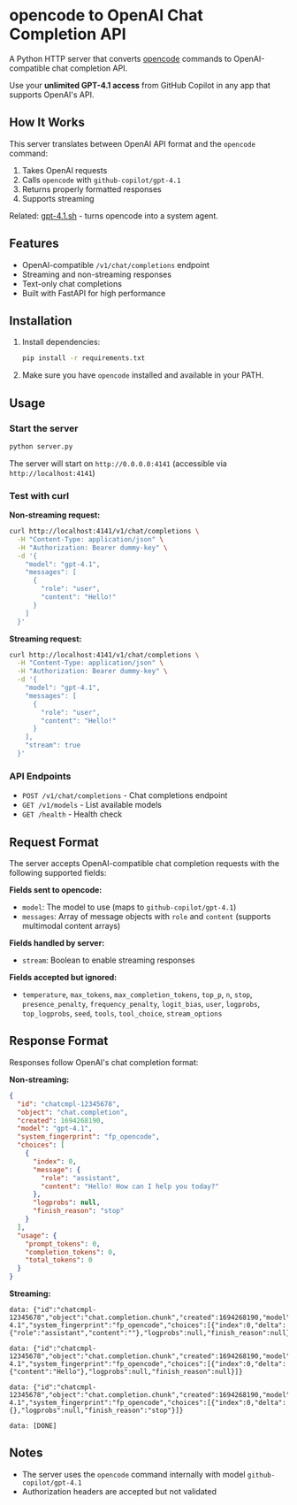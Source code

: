 # opencode to OpenAI Chat Completion API

A Python HTTP server that converts [opencode](https://github.com/sst/opencode) commands to OpenAI-compatible chat completion API.

Use your **unlimited GPT-4.1 access** from GitHub Copilot in any app that supports OpenAI's API.

## How It Works

This server translates between OpenAI API format and the `opencode` command:

1. Takes OpenAI requests
2. Calls `opencode` with `github-copilot/gpt-4.1`
3. Returns properly formatted responses
4. Supports streaming

Related: [gpt-4.1.sh](https://gist.github.com/CJHwong/10e73d4d744a0775f4c01cafdb4852ec) - turns opencode into a system agent.

## Features

- OpenAI-compatible `/v1/chat/completions` endpoint
- Streaming and non-streaming responses
- Text-only chat completions
- Built with FastAPI for high performance

## Installation

1. Install dependencies:

    ```bash
    pip install -r requirements.txt
    ```

2. Make sure you have `opencode` installed and available in your PATH.

## Usage

### Start the server

```bash
python server.py
```

The server will start on `http://0.0.0.0:4141` (accessible via `http://localhost:4141`)

### Test with curl

**Non-streaming request:**

```bash
curl http://localhost:4141/v1/chat/completions \
  -H "Content-Type: application/json" \
  -H "Authorization: Bearer dummy-key" \
  -d '{
    "model": "gpt-4.1",
    "messages": [
      {
        "role": "user",
        "content": "Hello!"
      }
    ]
  }'
```

**Streaming request:**

```bash
curl http://localhost:4141/v1/chat/completions \
  -H "Content-Type: application/json" \
  -H "Authorization: Bearer dummy-key" \
  -d '{
    "model": "gpt-4.1",
    "messages": [
      {
        "role": "user",
        "content": "Hello!"
      }
    ],
    "stream": true
  }'
```

### API Endpoints

- `POST /v1/chat/completions` - Chat completions endpoint
- `GET /v1/models` - List available models
- `GET /health` - Health check

## Request Format

The server accepts OpenAI-compatible chat completion requests with the following supported fields:

**Fields sent to opencode:**

- `model`: The model to use (maps to `github-copilot/gpt-4.1`)
- `messages`: Array of message objects with `role` and `content` (supports multimodal content arrays)

**Fields handled by server:**

- `stream`: Boolean to enable streaming responses

**Fields accepted but ignored:**

- `temperature`, `max_tokens`, `max_completion_tokens`, `top_p`, `n`, `stop`, `presence_penalty`, `frequency_penalty`, `logit_bias`, `user`, `logprobs`, `top_logprobs`, `seed`, `tools`, `tool_choice`, `stream_options`

## Response Format

Responses follow OpenAI's chat completion format:

**Non-streaming:**

```json
{
  "id": "chatcmpl-12345678",
  "object": "chat.completion",
  "created": 1694268190,
  "model": "gpt-4.1",
  "system_fingerprint": "fp_opencode",
  "choices": [
    {
      "index": 0,
      "message": {
        "role": "assistant",
        "content": "Hello! How can I help you today?"
      },
      "logprobs": null,
      "finish_reason": "stop"
    }
  ],
  "usage": {
    "prompt_tokens": 0,
    "completion_tokens": 0,
    "total_tokens": 0
  }
}
```

**Streaming:**

```plaintext
data: {"id":"chatcmpl-12345678","object":"chat.completion.chunk","created":1694268190,"model":"gpt-4.1","system_fingerprint":"fp_opencode","choices":[{"index":0,"delta":{"role":"assistant","content":""},"logprobs":null,"finish_reason":null}]}

data: {"id":"chatcmpl-12345678","object":"chat.completion.chunk","created":1694268190,"model":"gpt-4.1","system_fingerprint":"fp_opencode","choices":[{"index":0,"delta":{"content":"Hello"},"logprobs":null,"finish_reason":null}]}

data: {"id":"chatcmpl-12345678","object":"chat.completion.chunk","created":1694268190,"model":"gpt-4.1","system_fingerprint":"fp_opencode","choices":[{"index":0,"delta":{},"logprobs":null,"finish_reason":"stop"}]}

data: [DONE]
```

## Notes

- The server uses the `opencode` command internally with model `github-copilot/gpt-4.1`
- Authorization headers are accepted but not validated
